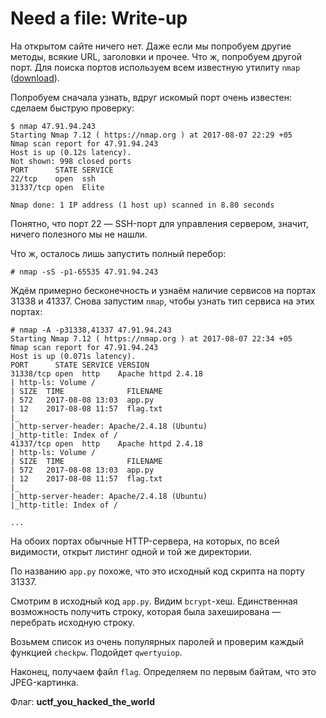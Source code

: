 # Need a file: Write-up

На открытом сайте ничего нет. Даже если мы попробуем другие методы, всякие URL,
заголовки и прочее. Что ж, попробуем другой порт. Для поиска портов используем
всем известную утилиту `nmap` ([download](https://nmap.org/download.html)).

Попробуем сначала узнать, вдруг искомый порт очень известен: сделаем быструю
проверку:

```
$ nmap 47.91.94.243
Starting Nmap 7.12 ( https://nmap.org ) at 2017-08-07 22:29 +05
Nmap scan report for 47.91.94.243
Host is up (0.12s latency).
Not shown: 998 closed ports
PORT      STATE SERVICE
22/tcp    open  ssh
31337/tcp open  Elite

Nmap done: 1 IP address (1 host up) scanned in 8.80 seconds
```

Понятно, что порт 22 — SSH-порт для управления сервером, значит, ничего полезного
мы не нашли.

Что ж, осталось лишь запустить полный перебор:

```
# nmap -sS -p1-65535 47.91.94.243
```

Ждём примерно бесконечность и узнаём наличие сервисов на портах 31338 и 41337.
Снова запустим `nmap`, чтобы узнать тип сервиса на этих портах:

```
# nmap -A -p31338,41337 47.91.94.243
Starting Nmap 7.12 ( https://nmap.org ) at 2017-08-07 22:34 +05
Nmap scan report for 47.91.94.243
Host is up (0.071s latency).
PORT      STATE SERVICE VERSION
31338/tcp open  http    Apache httpd 2.4.18
| http-ls: Volume /
| SIZE  TIME              FILENAME
| 572   2017-08-08 13:03  app.py
| 12    2017-08-08 11:57  flag.txt
|_
|_http-server-header: Apache/2.4.18 (Ubuntu)
|_http-title: Index of /
41337/tcp open  http    Apache httpd 2.4.18
| http-ls: Volume /
| SIZE  TIME              FILENAME
| 572   2017-08-08 13:03  app.py
| 12    2017-08-08 11:57  flag.txt
|_
|_http-server-header: Apache/2.4.18 (Ubuntu)
|_http-title: Index of /

...
```

На обоих портах обычные HTTP-сервера, на которых, по всей видимости, открыт
листинг одной и той же директории.

По названию `app.py` похоже, что это исходный код скрипта на порту 31337.

Смотрим в исходный код `app.py`. Видим `bcrypt`-хеш. Единственная возможность
получить строку, которая была захеширована — перебрать исходную строку.

Возьмем список из очень популярных паролей и проверим каждый функцией `checkpw`.
Подойдет `qwertyuiop`.

Наконец, получаем файл `flag`. Определяем по первым байтам, что это JPEG-картинка.

Флаг: **uctf_you_hacked_the_world**
